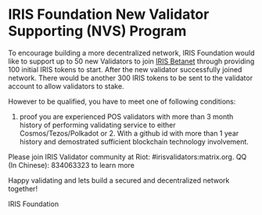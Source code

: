 # IRIS Foundation New Validator Supporting (NVS)  Program  

To encourage building a more decentralized network, IRIS Foundation would like to support up to 50 new Validators to join [IRIS Betanet](https://www.irisnet.org/mainnet) through providing 100 initial IRIS tokens to start. After the new validator successfully joined network.  There would be another 300 IRIS tokens to be sent to the validator account to allow validators to stake.  

However to be qualified, you have to meet one of following conditions: 
1. proof you are experienced POS validators with more than 3 month history of performing validating service to either Cosmos/Tezos/Polkadot or 2. With a github id with more than 1 year history and demostrated sufficient blockchain technology involvement. 

Please join IRIS Validator community at Riot:  #irisvalidators:matrix.org. QQ (In Chinese): 834063323 to learn more

Happy validating and lets build a secured and decentralized network together!

IRIS Foundation 
